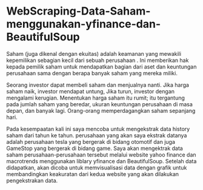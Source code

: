 # WebScraping-Data-Saham-menggunakan-yfinance-dan-BeautifulSoup
Saham (juga dikenal dengan ekuitas) adalah keamanan yang mewakili kepemilikan sebagian kecil dari sebuah perusahaan . Ini memberikan hak kepada pemilik saham untuk mendapatkan bagian dari aset dan keuntungan perusahaan sama dengan berapa banyak saham yang mereka miliki.

Seorang investor dapat membeli saham dan menjualnya nanti. Jika harga saham naik, investor mendapat untung, Jika turun, investor dengan mengalami kerugian. Menentukan harga saham itu rumit; itu tergantung pada jumlah saham yang beredar, ukuran keuntungan perusahaan di masa depan, dan banyak lagi. Orang-orang memperdagangkan saham sepanjang hari.

Pada kesempaatan kali ini saya mencoba untuk mengekstrak data history saham dari tahun ke tahun. perusahaan yang akan saya ekstrak datanya adalah perusahaan tesla yang bergerak di bidang otomotif dan juga GameStop yang bergerak di bidang game. Saya akan mengektrak data saham perusahaan-perusahaan tersebut melalui website yahoo finance dan macrotrends menggunakan liblary yfinance dan BeautifulSoup. Setelah data didapatkan, akan dicoba untuk memvisualisasi data dengan grafik untuk membandingkan keakuratan dari kedua website yang akan dilakukan pengekstrakan data.
